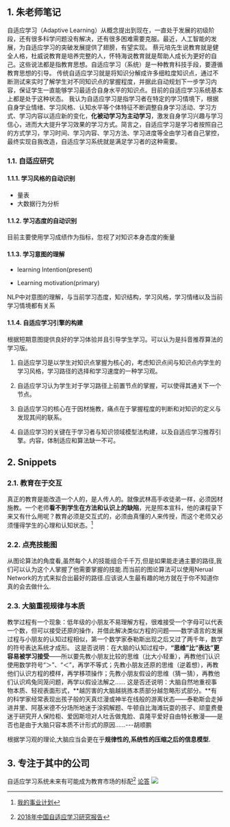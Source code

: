 ## 1. 朱老师笔记
自适应学习（Adaptive Learning）从概念提出到现在，一直处于发展的初级阶段，还有很多科学问题没有解决，还有很多困难需要克服。最近，人工智能的发展，为自适应学习的突破发展提供了翅膀，有望实现。
蔡元培先生说教育就是健全人格，杜威说教育是培养完整的人，怀特海说教育就是帮助人成长为更好的自己。这些说法都是指教育思想。自适应学习（系统）是一种教育科技手段，要遵循教育思想的引导。
传统自适应学习就是将知识分解成许多细粒度知识点，通过不断测试来实时了解学生对不同知识点的掌握程度，并据此自动规划下一步学习内容，保证学生一直能够学习最适合自身水平的知识点。目前的自适应学习系统基本上都是处于这种状态。
我认为自适应学习是指学习者在特定的学习情境下，根据自身学业情绪、学习风格、认知水平等个体特征不断调整自身学习活动、学习方式、学习内容以适应新的变化，**化被动学习为主动学习**，激发自身学习兴趣与学习信心，进而大大提升学习效果的学习方式。简言之，自适应学习是学习者按照自己的方式学习，学习时间、学习内容、学习方法、学习进度等全由学习者自己掌控，最终实现自我改造，自适应学习系统就是满足学习者的这种需要。
### 1.1. 自适应研究
#### 1.1.1. 学习风格的自动识别
- 量表
- 大数据行为分析
#### 1.1.2. 学习态度的自动识别
目前主要使用学习成绩作为指标，忽视了对知识本身态度的衡量
#### 1.1.3. 学习意图的理解
- learning Intention(present)


- Learning motivation(primary)

NLP中对意图的理解，与当前学习态度，知识结构，学习风格，学习情绪以及当前学习情境都有关系
#### 1.1.4. 自适应学习引擎的构建
根据短期意图提供良好的学习体验并且引导学生学习。可以认为是抖音推荐算法的学习版。

1. 自适应学习是以学生对知识点掌握为核心的，考虑知识点间与知识点内学生的学习风格，学习路径的选择和学习速度的一种学习观。

2. 自适应学习认为学生对于学习路径上前置节点的掌握，可以使得其通关下一个节点。
3. 自适应学习的核心在于因材施教，痛点在于掌握程度的判断和对知识的定义与发现其间的联系。
4. 自适应学习的关键在于学习者与知识领域模型法构建，以及自适应学习推荐引擎。内容，体制适应和算法缺一不可。
## 2. Snippets
### 2.1. 教育在于交互
真正的教育是能改造一个人的，是人传人的。就像武林高手收徒弟一样，必须因材施教。一个老师**看不到学生在方法和认识上的缺陷**，光是照本宣科，他的课程录下来又有什么用呢？教育必须是交互式的，必须由真懂的人来传授，而这个老师又必须懂得学生的心理和认知状态。[^我的事业计划]
### 2.2. 点亮技能图
从图论算法的角度看,虽然每个人的技能组合千千万,但是如果能走通主要的路径,我们可以认为这个人掌握了他需要掌握的技能.而当前的图论算法可以使用Nerual Network的方式来拟合出最好的路径.应该说人生最有趣的地方就在于你不知道你真的会去做什么.
### 2.3. 大脑重视规律与本质
教学过程有一个现象：低年级的小朋友不易理解方程，很难接受一个字母可以代表一个数，但可以接受还原的操作，并借此解决类似方程的问题——数学语言的发展过程与小朋友的认知过程相似，第一个数学家泰勒斯出现之后又过了两千年，数学的符号表达系统才成形。 这是否说明：在大脑的认知过程中，**“思维”比“表达”更容易被学习接受**——所以要先教小朋友比较的思维（比大小轻重），再教他们认识使用数学符号“＞”、“＜”，再学不等式；先教小朋友还原的思维（逆着想），再教他们认识方程的模样，再学移项操作；先教小朋友假设的思维（猜一猜），再教他们认识鸡兔同笼问题，再学以假设法解之…… 这是否还说明：大脑自然地重视事物本质、轻视表面形式，**越厉害的大脑越挑拣本质部分越忽略形式部分。**有的科学家经常表现出孩子般的天真烂漫或神半在线般的游离状态——泰勒斯会走掉进井里、阿基米德不分场所地迷于涂鸦解题、牛顿自比海滩玩耍的孩子、顽童费曼迷于研究开人保险柜、爱因斯坦对人吐舌做鬼脸、袁隆平爱好自由特长散漫——是否也是由于大脑只容本质不计形式的原因……---胡顺鹏

根据学习观的理论,大脑应当会更在乎**规律性的,系统性的压缩之后的信息模型.**
## 3. 专注于其中的公司
自适应学习系统未来有可能成为教育市场的标配[^映魅咨询]
[论答](https://www.geekpark.net/news/232390)
![](https://cdn.jiemodui.com/img/Public/Uploads/item/20181008/1538980606911828.jpg)

[^我的事业计划]: [我的事业计划](http://www.yinwang.org/blog-cn/2020/01/16/plan)
[^映魅咨询]: [2018年中国自适应学习研究报告](https://www.jiemodui.com/N/100981)